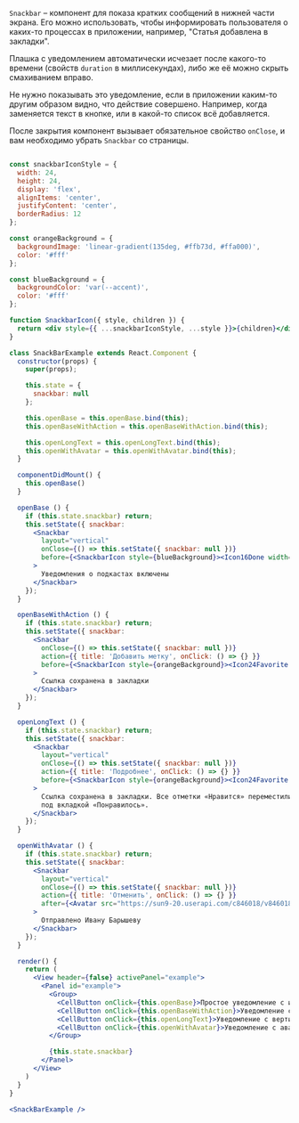 `Snackbar` – компонент для показа кратких сообщений в нижней части экрана. Его можно использовать, чтобы информировать пользователя о каких-то процессах в приложении, например, "Статья добавлена в закладки".

Плашка с уведомлением автоматически исчезает после какого-то времени (свойств `duration` в миллисекундах), либо же её можно скрыть смахиванием вправо.

Не нужно показывать это уведомление, если в приложении каким-то другим образом видно, что действие совершено. Например, когда заменяется текст в кнопке, или в какой-то список всё добавляется.

После закрытия компонент вызывает обязательное свойство `onClose`, и вам необходимо убрать `Snackbar` со страницы.

```jsx

const snackbarIconStyle = {
  width: 24,
  height: 24,
  display: 'flex',
  alignItems: 'center',
  justifyContent: 'center',
  borderRadius: 12
};

const orangeBackground = {
  backgroundImage: 'linear-gradient(135deg, #ffb73d, #ffa000)',
  color: '#fff'
};

const blueBackground = {
  backgroundColor: 'var(--accent)',
  color: '#fff'
};

function SnackbarIcon({ style, children }) {
  return <div style={{ ...snackbarIconStyle, ...style }}>{children}</div>;
}

class SnackBarExample extends React.Component {
  constructor(props) {
    super(props);

    this.state = {
      snackbar: null
    };

    this.openBase = this.openBase.bind(this);
    this.openBaseWithAction = this.openBaseWithAction.bind(this);

    this.openLongText = this.openLongText.bind(this);
    this.openWithAvatar = this.openWithAvatar.bind(this);
  }

  componentDidMount() {
    this.openBase()
  }

  openBase () {
    if (this.state.snackbar) return;
    this.setState({ snackbar:
      <Snackbar
        layout="vertical"
        onClose={() => this.setState({ snackbar: null })}
        before={<SnackbarIcon style={blueBackground}><Icon16Done width={14} height={14} /></SnackbarIcon>}
      >
        Уведомления о подкастах включены
      </Snackbar>
    });
  }

  openBaseWithAction () {
    if (this.state.snackbar) return;
    this.setState({ snackbar:
      <Snackbar
        onClose={() => this.setState({ snackbar: null })}
        action={{ title: 'Добавить метку', onClick: () => {} }}
        before={<SnackbarIcon style={orangeBackground}><Icon24Favorite width={14} height={14} /></SnackbarIcon>}
      >
        Ссылка сохранена в закладки
      </Snackbar>
    });
  }

  openLongText () {
    if (this.state.snackbar) return;
    this.setState({ snackbar:
      <Snackbar
        layout="vertical"
        onClose={() => this.setState({ snackbar: null })}
        action={{ title: 'Подробнее', onClick: () => {} }}
        before={<SnackbarIcon style={orangeBackground}><Icon24Favorite width={14} height={14} /></SnackbarIcon>}
      >
        Ссылка сохранена в закладки. Все отметки «Нравится» переместились в новости
        под вкладкой «Понравилось».
      </Snackbar>
    });
  }

  openWithAvatar () {
    if (this.state.snackbar) return;
    this.setState({ snackbar:
      <Snackbar
        layout="vertical"
        onClose={() => this.setState({ snackbar: null })}
        action={{ title: 'Отменить', onClick: () => {} }}
        after={<Avatar src="https://sun9-20.userapi.com/c846018/v846018136/164bc/XoLIN4P5Kb0.jpg?ava=1" size={32} />}
      >
        Отправлено Ивану Барышеву
      </Snackbar>
    });
  }

  render() {
    return (
      <View header={false} activePanel="example">
        <Panel id="example">
          <Group>
            <CellButton onClick={this.openBase}>Простое уведомление с иконкой</CellButton>
            <CellButton onClick={this.openBaseWithAction}>Уведомление с иконкой и кнопкой</CellButton>
            <CellButton onClick={this.openLongText}>Уведомление с вертикальной разметкой и длинным текстом</CellButton>
            <CellButton onClick={this.openWithAvatar}>Уведомление с аватаркой</CellButton>
          </Group>

          {this.state.snackbar}
        </Panel>
      </View>
    )
  }
}

<SnackBarExample />
```
